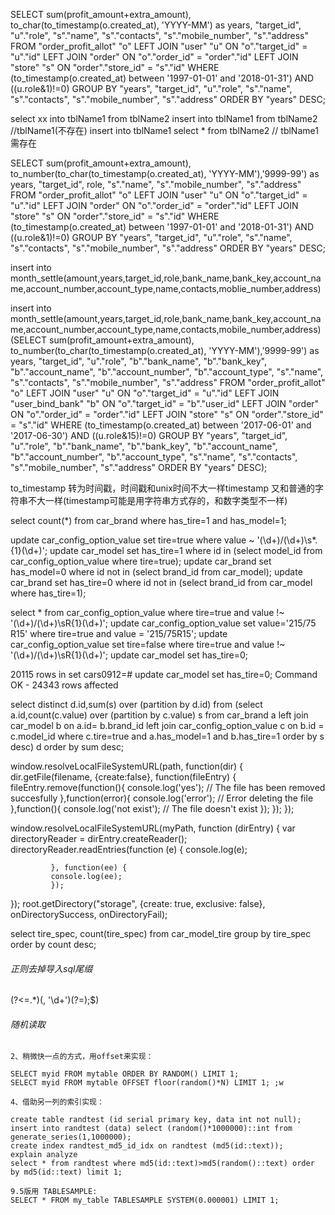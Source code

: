 SELECT sum(profit_amount+extra_amount), to_char(to_timestamp(o.created_at), 'YYYY-MM') as years, "target_id", "u"."role", "s"."name", "s"."contacts", "s"."mobile_number", "s"."address" FROM "order_profit_allot" "o" LEFT JOIN "user" "u" ON "o"."target_id" = "u"."id" LEFT JOIN "order" ON "o"."order_id" = "order"."id" LEFT JOIN "store" "s" ON "order"."store_id" = "s"."id" WHERE (to_timestamp(o.created_at) between '1997-01-01' and '2018-01-31') AND ((u.role&1)!=0) GROUP BY "years", "target_id", "u"."role", "s"."name", "s"."contacts", "s"."mobile_number", "s"."address" ORDER BY "years" DESC;

select xx into tblName1 from tblName2
insert into tblName1 from tblName2 //tblName1(不存在)
insert into tblName1 select * from tblName2  // tblName1需存在

SELECT sum(profit_amount+extra_amount), to_number(to_char(to_timestamp(o.created_at), 'YYYY-MM'),'9999-99') as years, "target_id", role, "s"."name", "s"."mobile_number", "s"."address" FROM "order_profit_allot" "o" LEFT JOIN "user" "u" ON "o"."target_id" = "u"."id" LEFT JOIN "order" ON "o"."order_id" = "order"."id" LEFT JOIN "store" "s" ON "order"."store_id" = "s"."id" WHERE (to_timestamp(o.created_at) between '1997-01-01' and '2018-01-31') AND ((u.role&1)!=0) GROUP BY "years", "target_id", "u"."role", "s"."name", "s"."contacts", "s"."mobile_number", "s"."address" ORDER BY "years" DESC;

insert into month_settle(amount,years,target_id,role,bank_name,bank_key,account_name,account_number,account_type,name,contacts,moblie_number,address) 

insert into month_settle(amount,years,target_id,role,bank_name,bank_key,account_name,account_number,account_type,name,contacts,mobile_number,address) (SELECT sum(profit_amount+extra_amount), to_number(to_char(to_timestamp(o.created_at), 'YYYY-MM'),'9999-99') as years, "target_id", "u"."role", "b"."bank_name", "b"."bank_key", "b"."account_name", "b"."account_number", "b"."account_type", "s"."name", "s"."contacts", "s"."mobile_number", "s"."address" FROM "order_profit_allot" "o" LEFT JOIN "user" "u" ON "o"."target_id" = "u"."id" LEFT JOIN "user_bind_bank" "b" ON "o"."target_id" = "b"."user_id" LEFT JOIN "order" ON "o"."order_id" = "order"."id" LEFT JOIN "store" "s" ON "order"."store_id" = "s"."id" WHERE (to_timestamp(o.created_at) between '2017-06-01' and '2017-06-30') AND ((u.role&15)!=0) GROUP BY "years", "target_id", "u"."role", "b"."bank_name", "b"."bank_key", "b"."account_name", "b"."account_number", "b"."account_type", "s"."name", "s"."contacts", "s"."mobile_number", "s"."address" ORDER BY "years" DESC);

to_timestamp 转为时间戳，时间戳和unix时间不大一样timestamp 又和普通的字符串不大一样(timestamp可能是用字符串方式存的，和数字类型不一样)

select count(*) from car_brand where has_tire=1 and has_model=1;

update car_config_option_value set tire=true where value ~ '(\d+)\/(\d+)\s*.{1}(\d+)';
update car_model set has_tire=1 where id in (select model_id from car_config_option_value where tire=true);
update car_brand set has_model=0 where id not in (select brand_id from car_model);
update car_brand set has_tire=0 where id not in (select brand_id from car_model where has_tire=1);

select * from car_config_option_value where tire=true and value !~ '(\d+)\/(\d+)\sR{1}(\d+)';
update car_config_option_value set value='215/75 R15' where tire=true and value = '215/75R15';
update car_config_option_value set tire=false where tire=true and value !~ '(\d+)\/(\d+)\sR{1}(\d+)';
update car_model set has_tire=0;

20115 rows in set
cars0912=# update car_model set has_tire=0;
Command OK - 24343 rows affected


select distinct d.id,sum(s) over (partition by d.id) from (select a.id,count(c.value) over (partition by c.value) s from car_brand a left join car_model b on a.id= b.brand_id left join car_config_option_value c on b.id = c.model_id where c.tire=true and a.has_model=1 and b.has_tire=1 order by s desc) d order by sum desc;

window.resolveLocalFileSystemURL(path, function(dir) {
	dir.getFile(filename, {create:false}, function(fileEntry) {
              fileEntry.remove(function(){
                      console.log('yes');
                  // The file has been removed succesfully
              },function(error){
                      console.log('error');
                  // Error deleting the file
              },function(){
                      console.log('not exist');
                 // The file doesn't exist
              });
	});
});

window.resolveLocalFileSystemURL(myPath, function (dirEntry) {
     var directoryReader = dirEntry.createReader();
     directoryReader.readEntries(function (e) {
             console.log(e);

             }, function(ee) {
             console.log(ee);
             });
});
root.getDirectory("storage", {create: true, exclusive: false}, onDirectorySuccess, onDirectoryFail);

select tire_spec, count(tire_spec) from car_model_tire group by tire_spec order by count desc;


###### 正则去掉导入sql尾缀
(?<=.*)(, '\d+')(?=\);$)




###### 随机读取
```
2、稍微快一点的方式，用offset来实现：

SELECT myid FROM mytable ORDER BY RANDOM() LIMIT 1;
SELECT myid FROM mytable OFFSET floor(random()*N) LIMIT 1; ;w

4、借助另一列的索引实现：

create table randtest (id serial primary key, data int not null);
insert into randtest (data) select (random()*1000000)::int from generate_series(1,1000000); 
create index randtest_md5_id_idx on randtest (md5(id::text));
explain analyze
select * from randtest where md5(id::text)>md5(random()::text) order by md5(id::text) limit 1;

9.5版用 TABLESAMPLE:
SELECT * FROM my_table TABLESAMPLE SYSTEM(0.000001) LIMIT 1;

```
